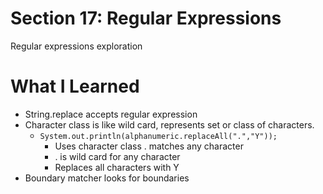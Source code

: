 # Section 17: Regular Expressions

Regular expressions exploration

# What I Learned
* String.replace accepts regular expression
* Character class is like wild card, represents set or class of characters.
	*  `System.out.println(alphanumeric.replaceAll(".","Y"));`
		* Uses character class . matches any character
		* . is wild card for any character
		* Replaces all characters with Y
* Boundary matcher looks for boundaries